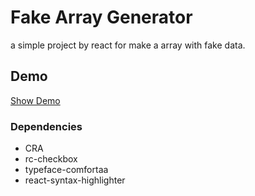 # Fake Array Generator

a simple project by react for make a array with fake data.

## Demo

[Show Demo](https://amiryxe.github.io/fake-array-generator/)

### Dependencies

- CRA
- rc-checkbox
- typeface-comfortaa
- react-syntax-highlighter
